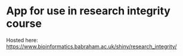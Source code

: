 #  App for use in research integrity course 

Hosted here: https://www.bioinformatics.babraham.ac.uk/shiny/research_integrity/ 
